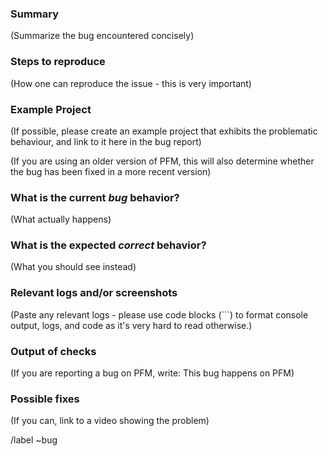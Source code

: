 <!---
Please read this!

Before opening a new issue, make sure to search for keywords in the issues
filtered by the "regression" or "bug" label.

For the PFM issue tracker:

- https://git.friendsincode.com/PFM/PFM-RFC/issues?label_name%5B%5D=regression
- https://git.friendsincode.com/PFM/PFM-RFC/issues?label_name%5B%5D=bug

and verify the issue you're about to submit isn't a duplicate.
--->

### Summary

(Summarize the bug encountered concisely)

### Steps to reproduce

(How one can reproduce the issue - this is very important)

### Example Project

(If possible, please create an example project that exhibits the problematic behaviour, and link to it here in the bug report)

(If you are using an older version of PFM, this will also determine whether the bug has been fixed in a more recent version)

### What is the current *bug* behavior?

(What actually happens)

### What is the expected *correct* behavior?

(What you should see instead)

### Relevant logs and/or screenshots

(Paste any relevant logs - please use code blocks (```) to format console output,
logs, and code as it's very hard to read otherwise.)

### Output of checks

(If you are reporting a bug on PFM, write: This bug happens on PFM)


### Possible fixes

(If you can, link to a video showing the problem)

/label ~bug

